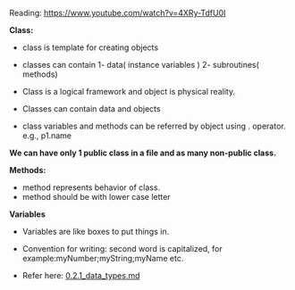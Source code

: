 Reading: https://www.youtube.com/watch?v=4XRy-TdfU0I

**Class:**

- class is template for creating objects
- classes can contain 1- data( instance variables ) 2- subroutines( methods)
- Class is a logical framework and object is physical reality.

- Classes can contain data and objects
- class variables and methods can be referred by object using . operator. e.g., p1.name

**We can have only 1 public class in a file and as many non-public class.**

**Methods:**
- method represents behavior of class.
- method should be with lower case letter

**Variables**

- Variables are like boxes to put things in.
- Convention for writing: second word is capitalized, for example:myNumber;myString;myName etc.
 
- Refer here: [0.2.1_data_types.md](0.2.1_data_types.md)
